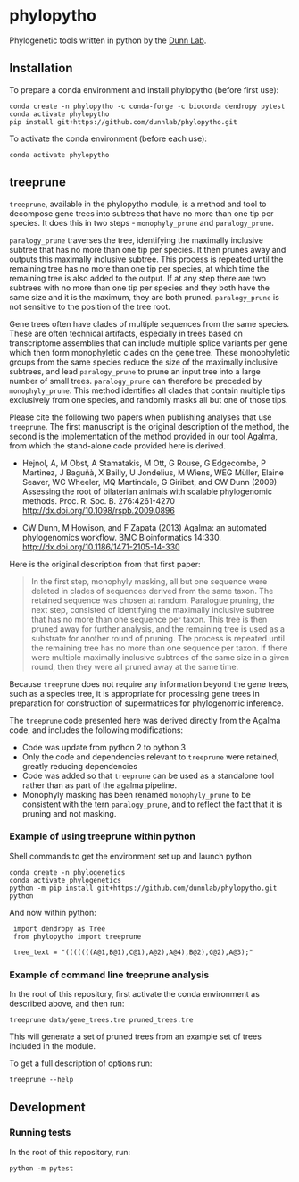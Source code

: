 # phylopytho

Phylogenetic tools written in python by the [Dunn Lab](http://dunnlab.org/).

## Installation

To prepare a conda environment and install phylopytho (before first use):

    conda create -n phylopytho -c conda-forge -c bioconda dendropy pytest
    conda activate phylopytho
    pip install git+https://github.com/dunnlab/phylopytho.git

To activate the conda environment (before each use):

    conda activate phylopytho

## treeprune

`treeprune`, available in the phylopytho module, is a method and tool to decompose gene trees into subtrees that have no more than one tip per species. It does this in two steps - `monophyly_prune` and `paralogy_prune`.

`paralogy_prune` traverses the tree, identifying the maximally inclusive subtree that has no more than one tip per species. It then prunes away and outputs this  maximally inclusive subtree. This process is repeated until the remaining tree has no more than one tip per species, at which time the remaining tree is also added to the output. If at any step there are two subtrees with no more than one tip per species and they both have the same size and it is the maximum, they are both pruned. `paralogy_prune` is not sensitive to the position of the tree root.

Gene trees often have clades of multiple sequences from the same species. These are often technical artifacts, especially in trees based on transcriptome assemblies that can include multiple splice variants per gene which then form monophyletic clades on the gene tree. These monophyletic groups from the same species reduce the size of the maximally inclusive subtrees, and lead `paralogy_prune` to prune an input tree into a large number of small trees. `paralogy_prune` can therefore be preceded by `monophyly_prune`. This method identifies all clades that contain multiple tips exclusively from one species, and randomly masks all but one of those tips.

Please cite the following two papers when publishing analyses that use `treeprune`. The first manuscript is the original description of the method, the second is the implementation of the method provided in our tool [Agalma](https://bitbucket.org/caseywdunn/agalma/src/master/), from which the stand-alone code provided here is derived.

- Hejnol, A, M Obst, A Stamatakis, M Ott, G Rouse, G Edgecombe, P Martinez, J Baguñà, X Bailly, U Jondelius, M Wiens, WEG Müller, Elaine Seaver, WC Wheeler, MQ Martindale, G Giribet, and CW Dunn (2009) Assessing the root of bilaterian animals with scalable phylogenomic methods. Proc. R. Soc. B. 276:4261-4270 http://dx.doi.org/10.1098/rspb.2009.0896

- CW Dunn, M Howison, and F Zapata (2013) Agalma: an automated phylogenomics workflow. BMC Bioinformatics 14:330. http://dx.doi.org/10.1186/1471-2105-14-330

Here is the original description from that first paper:

> In the first step, monophyly masking, all but one sequence were deleted in clades of sequences derived from the same taxon. The retained sequence was chosen at random. Paralogue pruning, the next step, consisted of identifying the maximally inclusive subtree that has no more than one sequence per taxon. This tree is then pruned away for further analysis, and the remaining tree is used as a substrate for another round of pruning. The process is repeated until the remaining tree has no more than one sequence per taxon. If there were multiple maximally inclusive subtrees of the same size in a given round, then they were all pruned away at the same time.

Because `treeprune` does not require any information beyond the gene trees, such as a species tree, it is appropriate for processing gene trees in preparation for construction of supermatrices for phylogenomic inference.

The `treeprune` code presented here was derived directly from the Agalma code, and includes the following modifications:
- Code was update from python 2 to python 3
- Only the code and dependencies relevant to `treeprune` were retained, greatly reducing dependencies
- Code was added so that `treeprune` can be used as a standalone tool rather than as part of the agalma pipeline.
- Monophyly masking has been renamed `monophyly_prune` to be consistent with the tern `paralogy_prune`, and to reflect the fact that it is pruning and not masking.


### Example of using treeprune within python

Shell commands to get the environment set up and launch python

    conda create -n phylogenetics
    conda activate phylogenetics
    python -m pip install git+https://github.com/dunnlab/phylopytho.git
    python

And now within python:

     import dendropy as Tree
     from phylopytho import treeprune

     tree_text = "(((((((A@1,B@1),C@1),A@2),A@4),B@2),C@2),A@3);"


### Example of command line treeprune analysis

In the root of this repository, first activate the conda environment as described above, and then run:

    treeprune data/gene_trees.tre pruned_trees.tre

This will generate a set of pruned trees from an example set of trees included in the module.

To get a full description of options run:

    treeprune --help

## Development

### Running tests

In the root of this repository, run:

    python -m pytest
